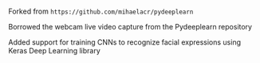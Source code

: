 ```In this project, we applied Convolution Neural Networks to predict emotions from the image of human faces. We used Kaggle Facial Emotion Recognition 2013 [11] dataset for training. The human accuracy on this dataset is 65%. We experimented with different models and hyper parameters to finally come up with a model that meets the human accuracy. Our best performing model also performs in the range of the top 4 models of the challenge. Further, we applied different visualisation techniques on this model.
```

Forked from `https://github.com/mihaelacr/pydeeplearn`

Borrowed the webcam live video capture from the Pydeeplearn repository

Added support for training CNNs to recognize facial expressions using Keras Deep Learning library
